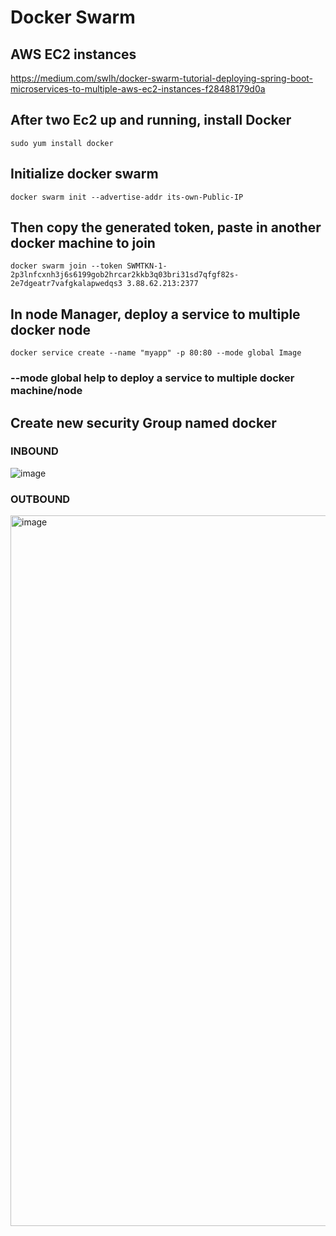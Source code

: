 # Docker Swarm

## AWS EC2 instances
https://medium.com/swlh/docker-swarm-tutorial-deploying-spring-boot-microservices-to-multiple-aws-ec2-instances-f28488179d0a

## After two Ec2 up and running, install Docker
```sudo yum install docker```

## Initialize docker swarm
```docker swarm init --advertise-addr its-own-Public-IP```

## Then copy the generated token, paste in another docker machine to join
```docker swarm join --token SWMTKN-1-2p3lnfcxnh3j6s6199gob2hrcar2kkb3q03bri31sd7qfgf82s-2e7dgeatr7vafgkalapwedqs3 3.88.62.213:2377```

## In node Manager, deploy a service to multiple docker node
```docker service create --name "myapp" -p 80:80 --mode global Image```
### --mode global help to deploy a service to multiple docker machine/node

## Create new security Group named docker

### INBOUND
![image](https://user-images.githubusercontent.com/30776949/177512900-b35ea94e-deae-4195-844f-59baf4fa3c47.png)

### OUTBOUND
<img width="1137" alt="image" src="https://user-images.githubusercontent.com/30776949/177513141-6b6bef34-b3f3-49e5-9019-69586ed2ce60.png">
